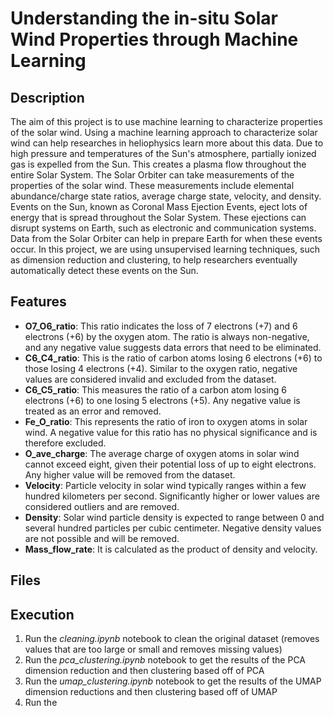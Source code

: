 # Understanding the in-situ Solar Wind Properties through Machine Learning

## Description

The aim of this project is to use machine learning to characterize properties of the solar wind. Using a machine learning approach to characterize solar wind can help researches in heliophysics learn more about this data.  Due to high pressure and temperatures of the Sun's atmosphere, partially ionized gas is expelled from the Sun.  This creates a plasma flow throughout the entire Solar System.  The Solar Orbiter can take measurements of the properties of the solar wind.  These measurements include elemental abundance/charge state ratios, average charge state, velocity, and density.  Events on the Sun, known as Coronal Mass Ejection Events, eject lots of energy that is spread throughout the Solar System.  These ejections can disrupt systems on Earth, such as electronic and communication systems. Data from the Solar Orbiter can help in prepare Earth for when these events occur.  In this project, we are using unsupervised learning techniques, such as dimension reduction and clustering, to help researchers eventually automatically detect these events on the Sun.  

## Features

- **O7_O6_ratio**: This ratio indicates the loss of 7 electrons (+7) and 6 electrons (+6) by the oxygen atom. The ratio is always non-negative, and any negative value suggests data errors that need to be eliminated.
- **C6_C4_ratio**: This is the ratio of carbon atoms losing 6 electrons (+6) to those losing 4 electrons (+4). Similar to the oxygen ratio, negative values are considered invalid and excluded from the dataset.
- **C6_C5_ratio**: This measures the ratio of a carbon atom losing 6 electrons (+6) to one losing 5 electrons (+5). Any negative value is treated as an error and removed.
- **Fe_O_ratio**: This represents the ratio of iron to oxygen atoms in solar wind. A negative value for this ratio has no physical significance and is therefore excluded.
- **O_ave_charge**: The average charge of oxygen atoms in solar wind cannot exceed eight, given their potential loss of up to eight electrons. Any higher value will be removed from the dataset.
- **Velocity**: Particle velocity in solar wind typically ranges within a few hundred kilometers per second. Significantly higher or lower values are considered outliers and are removed.
- **Density**: Solar wind particle density is expected to range between 0 and several hundred particles per cubic centimeter. Negative density values are not possible and will be removed.
- **Mass_flow_rate**: It is calculated as the product of density and velocity.


## Files

## Execution

1.  Run the _cleaning.ipynb_ notebook to clean the original dataset (removes values that are too large or small and removes missing values)
2.  Run the _pca_clustering.ipynb_ notebook to get the results of the PCA dimension reduction and then clustering based off of PCA
3.  Run the _umap_clustering.ipynb_ notebook to get the results of the UMAP dimension reductions and then clustering based off of UMAP
4.  Run the 
